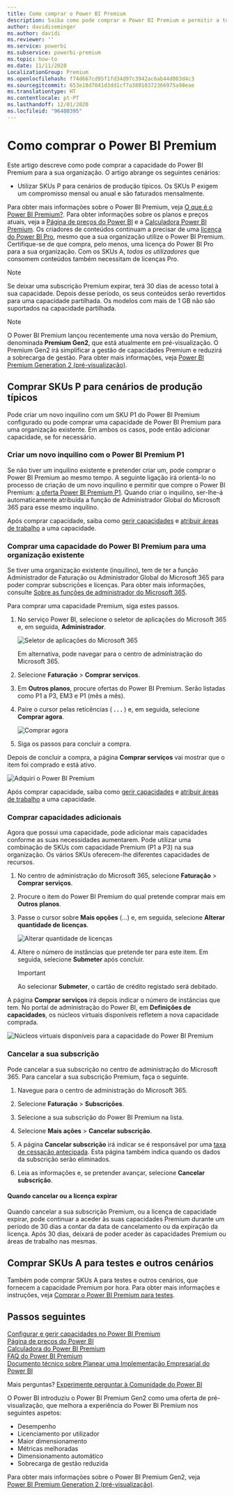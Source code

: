 ```yaml
---
title: Como comprar o Power BI Premium
description: Saiba como pode comprar o Power BI Premium e permitir a toda a sua organização o acesso a conteúdos.
author: davidiseminger
ms.author: davidi
ms.reviewer: ''
ms.service: powerbi
ms.subservice: powerbi-premium
ms.topic: how-to
ms.date: 11/11/2020
LocalizationGroup: Premium
ms.openlocfilehash: f74d667cd95f1fd34d97c3942ac6ab44d083d4c3
ms.sourcegitcommit: 653e18d7041d3dd1cf7a38010372366975a98eae
ms.translationtype: HT
ms.contentlocale: pt-PT
ms.lasthandoff: 12/01/2020
ms.locfileid: "96408395"
---
```

# <a name="how-to-purchase-power-bi-premium"></a>Como comprar o Power BI Premium

Este artigo descreve como pode comprar a capacidade do Power BI Premium para a sua organização. O artigo abrange os seguintes cenários:

- Utilizar SKUs P para cenários de produção típicos. Os SKUs P exigem um compromisso mensal ou anual e são faturados mensalmente.

Para obter mais informações sobre o Power BI Premium, veja [O que é o Power BI Premium?](service-premium-what-is.md). Para obter informações sobre os planos e preços atuais, veja a [Página de preços do Power BI](https://powerbi.microsoft.com/pricing/) e a [Calculadora Power BI Premium](https://powerbi.microsoft.com/calculator/). Os criadores de conteúdos continuam a precisar de uma [licença do Power BI Pro](service-admin-purchasing-power-bi-pro.md), mesmo que a sua organização utilize o Power BI Premium. Certifique-se de que compra, pelo menos, uma licença do Power BI Pro para a sua organização. Com os SKUs A, _todos os utilizadores_ que consomem conteúdos também necessitam de licenças Pro.

> [!NOTE]
> Se deixar uma subscrição Premium expirar, terá 30 dias de acesso total à sua capacidade. Depois desse período, os seus conteúdos serão revertidos para uma capacidade partilhada. Os modelos com mais de 1 GB não são suportados na capacidade partilhada.

> [!NOTE]
> O Power BI Premium lançou recentemente uma nova versão do Premium, denominada **Premium Gen2**, que está atualmente em pré-visualização. O Premium Gen2 irá simplificar a gestão de capacidades Premium e reduzirá a sobrecarga de gestão. Para obter mais informações, veja [Power BI Premium Generation 2 (pré-visualização)](service-premium-what-is.md#power-bi-premium-generation-2-preview).

## <a name="purchase-p-skus-for-typical-production-scenarios"></a>Comprar SKUs P para cenários de produção típicos

Pode criar um novo inquilino com um SKU P1 do Power BI Premium configurado ou pode comprar uma capacidade de Power BI Premium para uma organização existente. Em ambos os casos, pode então adicionar capacidade, se for necessário.

### <a name="create-a-new-tenant-with-power-bi-premium-p1"></a>Criar um novo inquilino com o Power BI Premium P1

Se não tiver um inquilino existente e pretender criar um, pode comprar o Power BI Premium ao mesmo tempo. A seguinte ligação irá orientá-lo no processo de criação de um novo inquilino e permitir que compre o Power BI Premium: [a oferta Power BI Premium P1](https://signup.microsoft.com/Signup?OfferId=b3ec5615-cc11-48de-967d-8d79f7cb0af1). Quando criar o inquilino, ser-lhe-á automaticamente atribuída a função de Administrador Global do Microsoft 365 para esse mesmo inquilino.

Após comprar capacidade, saiba como [gerir capacidades](service-admin-premium-manage.md#manage-capacity) e [atribuir áreas de trabalho](service-admin-premium-manage.md#assign-a-workspace-to-a-capacity) a uma capacidade.

### <a name="purchase-a-power-bi-premium-capacity-for-an-existing-organization"></a>Comprar uma capacidade do Power BI Premium para uma organização existente

Se tiver uma organização existente (inquilino), tem de ter a função Administrador de Faturação ou Administrador Global do Microsoft 365 para poder comprar subscrições e licenças. Para obter mais informações, consulte [Sobre as funções de administrador do Microsoft 365](https://support.office.com/article/About-Office-365-admin-roles-da585eea-f576-4f55-a1e0-87090b6aaa9d).

Para comprar uma capacidade Premium, siga estes passos.

1. No serviço Power BI, selecione o seletor de aplicações do Microsoft 365 e, em seguida, **Administrador**.

    ![Seletor de aplicações do Microsoft 365](media/service-admin-premium-purchase/o365-app-picker.png)

    Em alternativa, pode navegar para o centro de administração do Microsoft 365.

1. Selecione **Faturação** > **Comprar serviços**.

1. Em **Outros planos**, procure ofertas do Power BI Premium. Serão listadas como P1 a P3, EM3 e P1 (mês a mês).

1. Paire o cursor pelas reticências ( **. . .** ) e, em seguida, selecione **Comprar agora**.

    ![Comprar agora](media/service-admin-premium-purchase/premium-purchase.png)

1. Siga os passos para concluir a compra.

Depois de concluir a compra, a página **Comprar serviços** vai mostrar que o item foi comprado e está ativo.

![Adquiri o Power BI Premium](media/service-admin-premium-purchase/premium-purchased.png)

Após comprar capacidade, saiba como [gerir capacidades](service-admin-premium-manage.md#manage-capacity) e [atribuir áreas de trabalho](service-admin-premium-manage.md#assign-a-workspace-to-a-capacity) a uma capacidade.

### <a name="purchase-additional-capacities"></a>Comprar capacidades adicionais

Agora que possui uma capacidade, pode adicionar mais capacidades conforme as suas necessidades aumentarem. Pode utilizar uma combinação de SKUs com capacidade Premium (P1 a P3) na sua organização. Os vários SKUs oferecem-lhe diferentes capacidades de recursos.

1. No centro de administração do Microsoft 365, selecione **Faturação** > **Comprar serviços**.

1. Procure o item do Power BI Premium do qual pretende comprar mais em **Outros planos**.

1. Passe o cursor sobre **Mais opções** (...) e, em seguida, selecione **Alterar quantidade de licenças**.

    ![Alterar quantidade de licenças](media/service-admin-premium-purchase/premium-purchase-more.png)

1. Altere o número de instâncias que pretende ter para este item. Em seguida, selecione **Submeter** após concluir.

   > [!IMPORTANT]
   > Ao selecionar **Submeter**, o cartão de crédito registado será debitado.

A página **Comprar serviços** irá depois indicar o número de instâncias que tem. No portal de administração do Power BI, em **Definições de capacidades**, os núcleos virtuais disponíveis refletem a nova capacidade comprada.

![Núcleos virtuais disponíveis para a capacidade do Power BI Premium](media/service-admin-premium-purchase/premium-capacities.png)

### <a name="cancel-your-subscription"></a>Cancelar a sua subscrição

Pode cancelar a sua subscrição no centro de administração do Microsoft 365. Para cancelar a sua subscrição Premium, faça o seguinte.

1. Navegue para o centro de administração do Microsoft 365.

1. Selecione **Faturação** > **Subscrições**.

1. Selecione a sua subscrição do Power BI Premium na lista.

1. Selecione **Mais ações** > **Cancelar subscrição**.

1. A página **Cancelar subscrição** irá indicar se é responsável por uma [taxa de cessação antecipada](https://support.office.com/article/early-termination-fees-6487d4de-401a-466f-8bc3-c0beb5cc40d3). Esta página também indica quando os dados da subscrição serão eliminados.

1. Leia as informações e, se pretender avançar, selecione **Cancelar subscrição**.

#### <a name="when-canceling-or-your-license-expires"></a>Quando cancelar ou a licença expirar

Quando cancelar a sua subscrição Premium, ou a licença de capacidade expirar, pode continuar a aceder às suas capacidades Premium durante um período de 30 dias a contar da data de cancelamento ou da expiração da licença. Após 30 dias, deixará de poder aceder às capacidades Premium ou áreas de trabalho nas mesmas.

## <a name="purchase-a-skus-for-testing-and-other-scenarios"></a>Comprar SKUs A para testes e outros cenários

Também pode comprar SKUs A para testes e outros cenários, que fornecem a capacidade Premium por hora. Para obter mais informações e instruções, veja [Comprar o Power BI Premium para testes](service-admin-premium-testing.md).

## <a name="next-steps"></a>Passos seguintes

[Configurar e gerir capacidades no Power BI Premium](service-admin-premium-manage.md)\
[Página de preços do Power BI](https://powerbi.microsoft.com/pricing/)\
[Calculadora do Power BI Premium](https://powerbi.microsoft.com/calculator/)\
[FAQ do Power BI Premium](service-premium-faq.md)\
[Documento técnico sobre Planear uma Implementação Empresarial do Power BI](https://aka.ms/pbienterprisedeploy)

Mais perguntas? [Experimente perguntar à Comunidade do Power BI](https://community.powerbi.com/)

O Power BI introduziu o Power BI Premium Gen2 como uma oferta de pré-visualização, que melhora a experiência do Power BI Premium nos seguintes aspetos:
* Desempenho
* Licenciamento por utilizador
* Maior dimensionamento
* Métricas melhoradas
* Dimensionamento automático
* Sobrecarga de gestão reduzida

Para obter mais informações sobre o Power BI Premium Gen2, veja [Power BI Premium Generation 2 (pré-visualização)](service-premium-what-is.md#power-bi-premium-generation-2-preview).